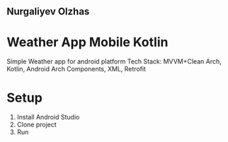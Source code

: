 ## Nurgaliyev Olzhas ##
# Weather App Mobile Kotlin #
Simple Weather app for android platform
Tech Stack: MVVM+Clean Arch, Kotlin, Android Arch Components, XML, Retrofit
# Setup #
1. Install Android Studio
2. Clone project
3. Run

